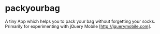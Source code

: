 packyourbag
===========

A tiny App which helps you to pack your bag without forgetting your socks. 
Primarily for experimenting with jQuery Mobile [http://jquerymobile.com].

